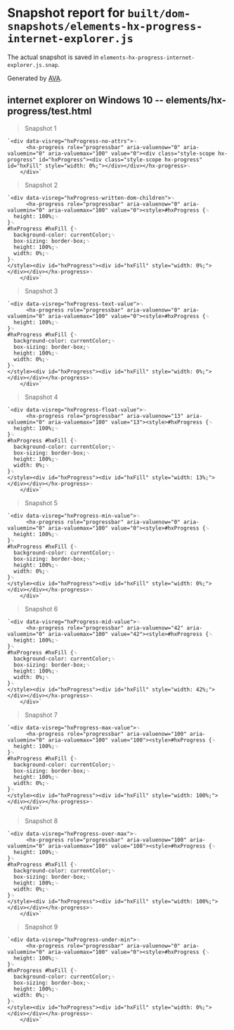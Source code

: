 # Snapshot report for `built/dom-snapshots/elements-hx-progress-internet-explorer.js`

The actual snapshot is saved in `elements-hx-progress-internet-explorer.js.snap`.

Generated by [AVA](https://ava.li).

## internet explorer on Windows 10 -- elements/hx-progress/test.html

> Snapshot 1

    `<div data-visreg="hxProgress-no-attrs">␊
          <hx-progress role="progressbar" aria-valuenow="0" aria-valuemin="0" aria-valuemax="100" value="0"><div class="style-scope hx-progress" id="hxProgress"><div class="style-scope hx-progress" id="hxFill" style="width: 0%;"></div></div></hx-progress>␊
        </div>`

> Snapshot 2

    `<div data-visreg="hxProgress-written-dom-children">␊
          <hx-progress role="progressbar" aria-valuenow="0" aria-valuemin="0" aria-valuemax="100" value="0"><style>#hxProgress {␊
      height: 100%;␊
    }␊
    #hxProgress #hxFill {␊
      background-color: currentColor;␊
      box-sizing: border-box;␊
      height: 100%;␊
      width: 0%;␊
    }␊
    </style><div id="hxProgress"><div id="hxFill" style="width: 0%;"></div></div></hx-progress>␊
        </div>`

> Snapshot 3

    `<div data-visreg="hxProgress-text-value">␊
          <hx-progress role="progressbar" aria-valuenow="0" aria-valuemin="0" aria-valuemax="100" value="0"><style>#hxProgress {␊
      height: 100%;␊
    }␊
    #hxProgress #hxFill {␊
      background-color: currentColor;␊
      box-sizing: border-box;␊
      height: 100%;␊
      width: 0%;␊
    }␊
    </style><div id="hxProgress"><div id="hxFill" style="width: 0%;"></div></div></hx-progress>␊
        </div>`

> Snapshot 4

    `<div data-visreg="hxProgress-float-value">␊
          <hx-progress role="progressbar" aria-valuenow="13" aria-valuemin="0" aria-valuemax="100" value="13"><style>#hxProgress {␊
      height: 100%;␊
    }␊
    #hxProgress #hxFill {␊
      background-color: currentColor;␊
      box-sizing: border-box;␊
      height: 100%;␊
      width: 0%;␊
    }␊
    </style><div id="hxProgress"><div id="hxFill" style="width: 13%;"></div></div></hx-progress>␊
        </div>`

> Snapshot 5

    `<div data-visreg="hxProgress-min-value">␊
          <hx-progress role="progressbar" aria-valuenow="0" aria-valuemin="0" aria-valuemax="100" value="0"><style>#hxProgress {␊
      height: 100%;␊
    }␊
    #hxProgress #hxFill {␊
      background-color: currentColor;␊
      box-sizing: border-box;␊
      height: 100%;␊
      width: 0%;␊
    }␊
    </style><div id="hxProgress"><div id="hxFill" style="width: 0%;"></div></div></hx-progress>␊
        </div>`

> Snapshot 6

    `<div data-visreg="hxProgress-mid-value">␊
          <hx-progress role="progressbar" aria-valuenow="42" aria-valuemin="0" aria-valuemax="100" value="42"><style>#hxProgress {␊
      height: 100%;␊
    }␊
    #hxProgress #hxFill {␊
      background-color: currentColor;␊
      box-sizing: border-box;␊
      height: 100%;␊
      width: 0%;␊
    }␊
    </style><div id="hxProgress"><div id="hxFill" style="width: 42%;"></div></div></hx-progress>␊
        </div>`

> Snapshot 7

    `<div data-visreg="hxProgress-max-value">␊
          <hx-progress role="progressbar" aria-valuenow="100" aria-valuemin="0" aria-valuemax="100" value="100"><style>#hxProgress {␊
      height: 100%;␊
    }␊
    #hxProgress #hxFill {␊
      background-color: currentColor;␊
      box-sizing: border-box;␊
      height: 100%;␊
      width: 0%;␊
    }␊
    </style><div id="hxProgress"><div id="hxFill" style="width: 100%;"></div></div></hx-progress>␊
        </div>`

> Snapshot 8

    `<div data-visreg="hxProgress-over-max">␊
          <hx-progress role="progressbar" aria-valuenow="100" aria-valuemin="0" aria-valuemax="100" value="100"><style>#hxProgress {␊
      height: 100%;␊
    }␊
    #hxProgress #hxFill {␊
      background-color: currentColor;␊
      box-sizing: border-box;␊
      height: 100%;␊
      width: 0%;␊
    }␊
    </style><div id="hxProgress"><div id="hxFill" style="width: 100%;"></div></div></hx-progress>␊
        </div>`

> Snapshot 9

    `<div data-visreg="hxProgress-under-min">␊
          <hx-progress role="progressbar" aria-valuenow="0" aria-valuemin="0" aria-valuemax="100" value="0"><style>#hxProgress {␊
      height: 100%;␊
    }␊
    #hxProgress #hxFill {␊
      background-color: currentColor;␊
      box-sizing: border-box;␊
      height: 100%;␊
      width: 0%;␊
    }␊
    </style><div id="hxProgress"><div id="hxFill" style="width: 0%;"></div></div></hx-progress>␊
        </div>`
